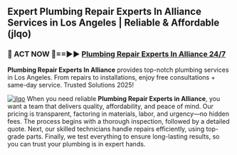 ## Expert Plumbing Repair Experts In Alliance Services in Los Angeles | Reliable & Affordable (jlqo)  

<h3>🚿 ACT NOW 🌟==►► <a href="https://tinyurl.com/2ne6vx2x" rel="nofollow">Plumbing Repair Experts In Alliance 24/7</a></h3>

**Plumbing Repair Experts In Alliance** provides top-notch plumbing services in Los Angeles. From repairs to installations, enjoy free consultations + same-day service. Trusted Solutions 2025!

[![jlqo](https://i.imgur.com/4PFF4AK.jpeg)](https://tinyurl.com/2ne6vx2x)
When you need reliable **Plumbing Repair Experts in Alliance**, you want a team that delivers quality, affordability, and peace of mind. Our pricing is transparent, factoring in materials, labor, and urgency—no hidden fees. The process begins with a thorough inspection, followed by a detailed quote. Next, our skilled technicians handle repairs efficiently, using top-grade parts. Finally, we test everything to ensure long-lasting results, so you can trust your plumbing is in expert hands.